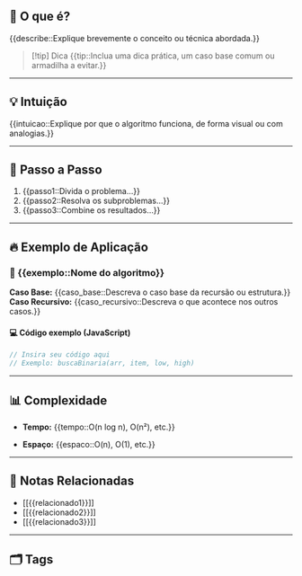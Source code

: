## 📌 O que é?

{{describe::Explique brevemente o conceito ou técnica abordada.}}

> [!tip] Dica
> {{tip::Inclua uma dica prática, um caso base comum ou armadilha a evitar.}}

---
## 💡 Intuição

{{intuicao::Explique por que o algoritmo funciona, de forma visual ou com analogias.}}

---

## 🧠 Passo a Passo

1. {{passo1::Divida o problema...}}
2. {{passo2::Resolva os subproblemas...}}
3. {{passo3::Combine os resultados...}}

---

## 🔥 Exemplo de Aplicação

### 🚀 {{exemplo::Nome do algoritmo}}

**Caso Base:** {{caso_base::Descreva o caso base da recursão ou estrutura.}}  
**Caso Recursivo:** {{caso_recursivo::Descreva o que acontece nos outros casos.}}

#### 💻 Código exemplo (JavaScript)

```js
// Insira seu código aqui
// Exemplo: buscaBinaria(arr, item, low, high)
```

---

## 📊 Complexidade

- **Tempo:** {{tempo::O(n log n), O(n²), etc.}}
    
- **Espaço:** {{espaco::O(n), O(1), etc.}}

---

## 🔗 Notas Relacionadas

- [[{{relacionado1}}]]
- [[{{relacionado2}}]]
- [[{{relacionado3}}]]

---
## 🗂️ Tags




